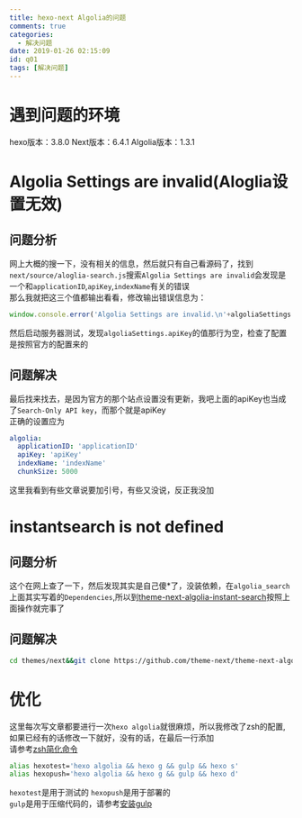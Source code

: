 ```yaml
---
title: hexo-next Algolia的问题
comments: true
categories:
  - 解决问题
date: 2019-01-26 02:15:09
id: q01
tags: [解决问题]
---
```

# 遇到问题的环境
hexo版本：3.8.0
Next版本：6.4.1
Algolia版本：1.3.1

# Algolia Settings are invalid(Aloglia设置无效)
## 问题分析
网上大概的搜一下，没有相关的信息，然后就只有自己看源码了，找到`next/source/aloglia-search.js`搜索`Algolia Settings are invalid`会发现是一个和`applicationID`,`apiKey`,`indexName`有关的错误  
那么我就把这三个值都输出看看，修改输出错误信息为：
```javascript
window.console.error('Algolia Settings are invalid.\n'+algoliaSettings.applicationID+'\n'+algoliaSettings.apiKey+'\n'+algoliaSettings.indexName);
```
然后启动服务器测试，发现`algoliaSettings.apiKey`的值那行为空，检查了配置是按照官方的配置来的
## 问题解决
最后找来找去，是因为官方的那个站点设置没有更新，我吧上面的apiKey也当成了`Search-Only API key`，而那个就是apiKey  
正确的设置应为
```yml
algolia:
  applicationID: 'applicationID'
  apiKey: 'apiKey'
  indexName: 'indexName'
  chunkSize: 5000
```
这里我看到有些文章说要加引号，有些又没说，反正我没加
# instantsearch is not defined
## 问题分析
这个在网上查了一下，然后发现其实是自己傻*了，没装依赖，在`algolia_search`上面其实写着的`Dependencies`,所以到[theme-next-algolia-instant-search](https://github.com/theme-next/theme-next-algolia-instant-search)按照上面操作就完事了
## 问题解决
```zsh
cd themes/next&&git clone https://github.com/theme-next/theme-next-algolia-instant-search source/lib/algolia-instant-search
```
# 优化
这里每次写文章都要进行一次`hexo algolia`就很麻烦，所以我修改了zsh的配置,如果已经有的话修改一下就好，没有的话，在最后一行添加  
请参考[zsh简化命令](https://www.css0209.cn/20180919hexo-next/#zsh简化命令)
```zsh
alias hexotest='hexo algolia && hexo g && gulp && hexo s'
alias hexopush='hexo algolia && hexo g && gulp && hexo d'
```
`hexotest`是用于测试的
`hexopush`是用于部署的  
`gulp`是用于压缩代码的，请参考[安装gulp](https://www.css0209.cn/20180919hexo-next/#安装gulp)